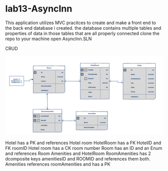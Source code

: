 # lab13-AsyncInn

This application utilizes MVC pracitces to create and make a front end to the back end database i created. the database contains multiple tables and properties of data in those tables that are all properly connected
clone the repo to your machine
open AsyncInn.SLN

CRUD


![ASyncInn](assets/AsyncInn2.png)

Hotel has a PK and references Hotel room
HotelRoom has a FK HotelID and FK roomID
Hotel room has a CK room number
Room has an ID and an Enum and references Room Amenities and HotelRoom
RoomAmenities has 2 dcomposite keys amenitiesID and ROOMID and references them both.
Amenities references roomAmenities and has a PK
